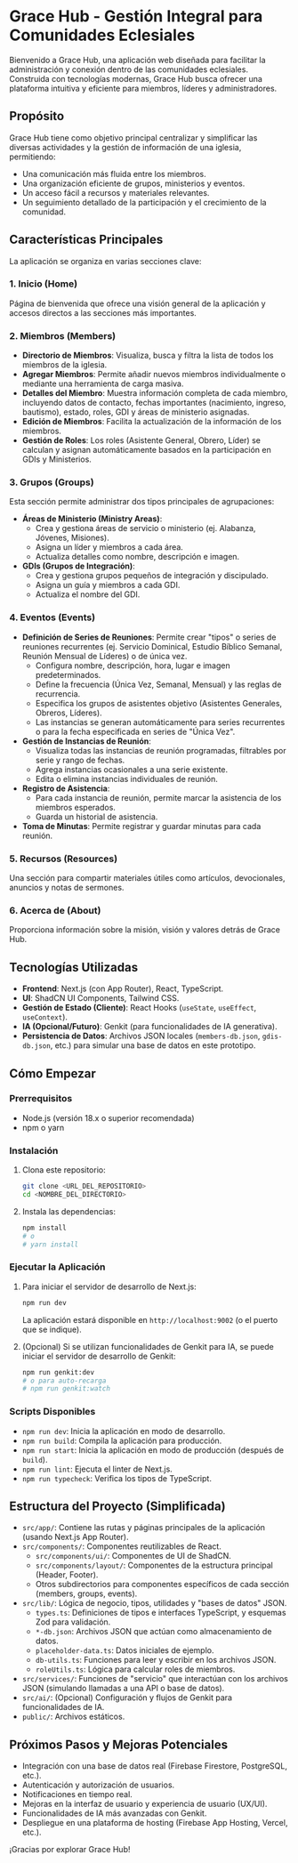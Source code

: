# Grace Hub - Gestión Integral para Comunidades Eclesiales

Bienvenido a Grace Hub, una aplicación web diseñada para facilitar la administración y conexión dentro de las comunidades eclesiales. Construida con tecnologías modernas, Grace Hub busca ofrecer una plataforma intuitiva y eficiente para miembros, líderes y administradores.

## Propósito

Grace Hub tiene como objetivo principal centralizar y simplificar las diversas actividades y la gestión de información de una iglesia, permitiendo:

*   Una comunicación más fluida entre los miembros.
*   Una organización eficiente de grupos, ministerios y eventos.
*   Un acceso fácil a recursos y materiales relevantes.
*   Un seguimiento detallado de la participación y el crecimiento de la comunidad.

## Características Principales

La aplicación se organiza en varias secciones clave:

### 1. Inicio (Home)
Página de bienvenida que ofrece una visión general de la aplicación y accesos directos a las secciones más importantes.

### 2. Miembros (Members)
*   **Directorio de Miembros**: Visualiza, busca y filtra la lista de todos los miembros de la iglesia.
*   **Agregar Miembros**: Permite añadir nuevos miembros individualmente o mediante una herramienta de carga masiva.
*   **Detalles del Miembro**: Muestra información completa de cada miembro, incluyendo datos de contacto, fechas importantes (nacimiento, ingreso, bautismo), estado, roles, GDI y áreas de ministerio asignadas.
*   **Edición de Miembros**: Facilita la actualización de la información de los miembros.
*   **Gestión de Roles**: Los roles (Asistente General, Obrero, Líder) se calculan y asignan automáticamente basados en la participación en GDIs y Ministerios.

### 3. Grupos (Groups)
Esta sección permite administrar dos tipos principales de agrupaciones:
*   **Áreas de Ministerio (Ministry Areas)**:
    *   Crea y gestiona áreas de servicio o ministerio (ej. Alabanza, Jóvenes, Misiones).
    *   Asigna un líder y miembros a cada área.
    *   Actualiza detalles como nombre, descripción e imagen.
*   **GDIs (Grupos de Integración)**:
    *   Crea y gestiona grupos pequeños de integración y discipulado.
    *   Asigna un guía y miembros a cada GDI.
    *   Actualiza el nombre del GDI.

### 4. Eventos (Events)
*   **Definición de Series de Reuniones**: Permite crear "tipos" o series de reuniones recurrentes (ej. Servicio Dominical, Estudio Bíblico Semanal, Reunión Mensual de Líderes) o de única vez.
    *   Configura nombre, descripción, hora, lugar e imagen predeterminados.
    *   Define la frecuencia (Única Vez, Semanal, Mensual) y las reglas de recurrencia.
    *   Especifica los grupos de asistentes objetivo (Asistentes Generales, Obreros, Líderes).
    *   Las instancias se generan automáticamente para series recurrentes o para la fecha especificada en series de "Única Vez".
*   **Gestión de Instancias de Reunión**:
    *   Visualiza todas las instancias de reunión programadas, filtrables por serie y rango de fechas.
    *   Agrega instancias ocasionales a una serie existente.
    *   Edita o elimina instancias individuales de reunión.
*   **Registro de Asistencia**:
    *   Para cada instancia de reunión, permite marcar la asistencia de los miembros esperados.
    *   Guarda un historial de asistencia.
*   **Toma de Minutas**: Permite registrar y guardar minutas para cada reunión.

### 5. Recursos (Resources)
Una sección para compartir materiales útiles como artículos, devocionales, anuncios y notas de sermones.

### 6. Acerca de (About)
Proporciona información sobre la misión, visión y valores detrás de Grace Hub.

## Tecnologías Utilizadas

*   **Frontend**: Next.js (con App Router), React, TypeScript.
*   **UI**: ShadCN UI Components, Tailwind CSS.
*   **Gestión de Estado (Cliente)**: React Hooks (`useState`, `useEffect`, `useContext`).
*   **IA (Opcional/Futuro)**: Genkit (para funcionalidades de IA generativa).
*   **Persistencia de Datos**: Archivos JSON locales (`members-db.json`, `gdis-db.json`, etc.) para simular una base de datos en este prototipo.

## Cómo Empezar

### Prerrequisitos

*   Node.js (versión 18.x o superior recomendada)
*   npm o yarn

### Instalación

1.  Clona este repositorio:
    ```bash
    git clone <URL_DEL_REPOSITORIO>
    cd <NOMBRE_DEL_DIRECTORIO>
    ```

2.  Instala las dependencias:
    ```bash
    npm install
    # o
    # yarn install
    ```

### Ejecutar la Aplicación

1.  Para iniciar el servidor de desarrollo de Next.js:
    ```bash
    npm run dev
    ```
    La aplicación estará disponible en `http://localhost:9002` (o el puerto que se indique).

2.  (Opcional) Si se utilizan funcionalidades de Genkit para IA, se puede iniciar el servidor de desarrollo de Genkit:
    ```bash
    npm run genkit:dev
    # o para auto-recarga
    # npm run genkit:watch
    ```

### Scripts Disponibles

*   `npm run dev`: Inicia la aplicación en modo de desarrollo.
*   `npm run build`: Compila la aplicación para producción.
*   `npm run start`: Inicia la aplicación en modo de producción (después de `build`).
*   `npm run lint`: Ejecuta el linter de Next.js.
*   `npm run typecheck`: Verifica los tipos de TypeScript.

## Estructura del Proyecto (Simplificada)

*   `src/app/`: Contiene las rutas y páginas principales de la aplicación (usando Next.js App Router).
*   `src/components/`: Componentes reutilizables de React.
    *   `src/components/ui/`: Componentes de UI de ShadCN.
    *   `src/components/layout/`: Componentes de la estructura principal (Header, Footer).
    *   Otros subdirectorios para componentes específicos de cada sección (members, groups, events).
*   `src/lib/`: Lógica de negocio, tipos, utilidades y "bases de datos" JSON.
    *   `types.ts`: Definiciones de tipos e interfaces TypeScript, y esquemas Zod para validación.
    *   `*-db.json`: Archivos JSON que actúan como almacenamiento de datos.
    *   `placeholder-data.ts`: Datos iniciales de ejemplo.
    *   `db-utils.ts`: Funciones para leer y escribir en los archivos JSON.
    *   `roleUtils.ts`: Lógica para calcular roles de miembros.
*   `src/services/`: Funciones de "servicio" que interactúan con los archivos JSON (simulando llamadas a una API o base de datos).
*   `src/ai/`: (Opcional) Configuración y flujos de Genkit para funcionalidades de IA.
*   `public/`: Archivos estáticos.

## Próximos Pasos y Mejoras Potenciales

*   Integración con una base de datos real (Firebase Firestore, PostgreSQL, etc.).
*   Autenticación y autorización de usuarios.
*   Notificaciones en tiempo real.
*   Mejoras en la interfaz de usuario y experiencia de usuario (UX/UI).
*   Funcionalidades de IA más avanzadas con Genkit.
*   Despliegue en una plataforma de hosting (Firebase App Hosting, Vercel, etc.).

¡Gracias por explorar Grace Hub!
